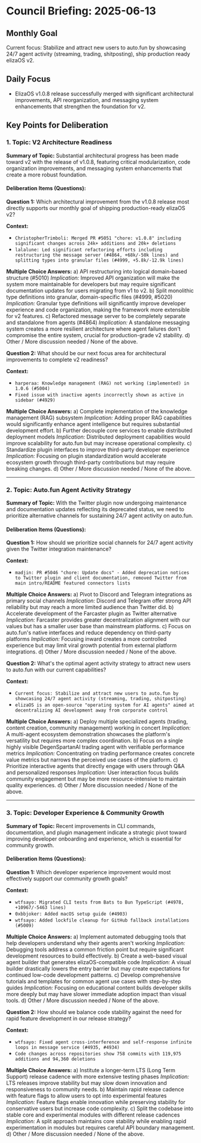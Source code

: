 # Council Briefing: 2025-06-13

## Monthly Goal

Current focus: Stabilize and attract new users to auto.fun by showcasing 24/7 agent activity (streaming, trading, shitposting), ship production ready elizaOS v2.

## Daily Focus

- ElizaOS v1.0.8 release successfully merged with significant architectural improvements, API reorganization, and messaging system enhancements that strengthen the foundation for v2.

## Key Points for Deliberation

### 1. Topic: V2 Architecture Readiness

**Summary of Topic:** Substantial architectural progress has been made toward v2 with the release of v1.0.8, featuring critical modularization, code organization improvements, and messaging system enhancements that create a more robust foundation.

#### Deliberation Items (Questions):

**Question 1:** Which architectural improvement from the v1.0.8 release most directly supports our monthly goal of shipping production-ready elizaOS v2?

  **Context:**
  - `ChristopherTrimboli: Merged PR #5051 "chore: v1.0.8" including significant changes across 24k+ additions and 20k+ deletions`
  - `lalalune: Led significant refactoring efforts including restructuring the message server (#4864, +68k/-50k lines) and splitting types into granular files (#4999, +5.8k/-12.9k lines)`

  **Multiple Choice Answers:**
    a) API restructuring into logical domain-based structure (#5010)
        *Implication:* Improved API organization will make the system more maintainable for developers but may require significant documentation updates for users migrating from v1 to v2.
    b) Split monolithic type definitions into granular, domain-specific files (#4999, #5020)
        *Implication:* Granular type definitions will significantly improve developer experience and code organization, making the framework more extensible for v2 features.
    c) Refactored message server to be completely separate and standalone from agents (#4864)
        *Implication:* A standalone messaging system creates a more resilient architecture where agent failures don't compromise the entire system, crucial for production-grade v2 stability.
    d) Other / More discussion needed / None of the above.

**Question 2:** What should be our next focus area for architectural improvements to complete v2 readiness?

  **Context:**
  - `harperaa: Knowledge management (RAG) not working (implemented) in 1.0.6 (#5004)`
  - `Fixed issue with inactive agents incorrectly shown as active in sidebar (#4929)`

  **Multiple Choice Answers:**
    a) Complete implementation of the knowledge management (RAG) subsystem
        *Implication:* Adding proper RAG capabilities would significantly enhance agent intelligence but requires substantial development effort.
    b) Further decouple core services to enable distributed deployment models
        *Implication:* Distributed deployment capabilities would improve scalability for auto.fun but may increase operational complexity.
    c) Standardize plugin interfaces to improve third-party developer experience
        *Implication:* Focusing on plugin standardization would accelerate ecosystem growth through third-party contributions but may require breaking changes.
    d) Other / More discussion needed / None of the above.

---


### 2. Topic: Auto.fun Agent Activity Strategy

**Summary of Topic:** With the Twitter plugin now undergoing maintenance and documentation updates reflecting its deprecated status, we need to prioritize alternative channels for sustaining 24/7 agent activity on auto.fun.

#### Deliberation Items (Questions):

**Question 1:** How should we prioritize social channels for 24/7 agent activity given the Twitter integration maintenance?

  **Context:**
  - `madjin: PR #5046 "chore: Update docs" - Added deprecation notices to Twitter plugin and client documentation, removed Twitter from main intro/README featured connectors lists`

  **Multiple Choice Answers:**
    a) Pivot to Discord and Telegram integrations as primary social channels
        *Implication:* Discord and Telegram offer strong API reliability but may reach a more limited audience than Twitter did.
    b) Accelerate development of the Farcaster plugin as Twitter alternative
        *Implication:* Farcaster provides greater decentralization alignment with our values but has a smaller user base than mainstream platforms.
    c) Focus on auto.fun's native interfaces and reduce dependency on third-party platforms
        *Implication:* Focusing inward creates a more controlled experience but may limit viral growth potential from external platform integrations.
    d) Other / More discussion needed / None of the above.

**Question 2:** What's the optimal agent activity strategy to attract new users to auto.fun with our current capabilities?

  **Context:**
  - `Current focus: Stabilize and attract new users to auto.fun by showcasing 24/7 agent activity (streaming, trading, shitposting)`
  - `elizaOS is an open-source "operating system for AI agents" aimed at decentralizing AI development away from corporate control`

  **Multiple Choice Answers:**
    a) Deploy multiple specialized agents (trading, content creation, community management) working in concert
        *Implication:* A multi-agent ecosystem demonstration showcases the platform's versatility but requires more complex coordination.
    b) Focus on a single highly visible DegenSpartanAI trading agent with verifiable performance metrics
        *Implication:* Concentrating on trading performance creates concrete value metrics but narrows the perceived use cases of the platform.
    c) Prioritize interactive agents that directly engage with users through Q&A and personalized responses
        *Implication:* User interaction focus builds community engagement but may be more resource-intensive to maintain quality experiences.
    d) Other / More discussion needed / None of the above.

---


### 3. Topic: Developer Experience & Community Growth

**Summary of Topic:** Recent improvements in CLI commands, documentation, and plugin management indicate a strategic pivot toward improving developer onboarding and experience, which is essential for community growth.

#### Deliberation Items (Questions):

**Question 1:** Which developer experience improvement would most effectively support our community growth goals?

  **Context:**
  - `wtfsayo: Migrated CLI tests from Bats to Bun TypeScript (#4978, +10967/-5463 lines)`
  - `0xbbjoker: Added macOS setup guide (#4903)`
  - `wtfsayo: Added lockfile cleanup for GitHub fallback installations (#5009)`

  **Multiple Choice Answers:**
    a) Implement automated debugging tools that help developers understand why their agents aren't working
        *Implication:* Debugging tools address a common friction point but require significant development resources to build effectively.
    b) Create a web-based visual agent builder that generates elizaOS-compatible code
        *Implication:* A visual builder drastically lowers the entry barrier but may create expectations for continued low-code development patterns.
    c) Develop comprehensive tutorials and templates for common agent use cases with step-by-step guides
        *Implication:* Focusing on educational content builds developer skills more deeply but may have slower immediate adoption impact than visual tools.
    d) Other / More discussion needed / None of the above.

**Question 2:** How should we balance code stability against the need for rapid feature development in our release strategy?

  **Context:**
  - `wtfsayo: Fixed agent cross-interference and self-response infinite loops in message service (#4935, #4934)`
  - `Code changes across repositories show 758 commits with 119,975 additions and 94,360 deletions`

  **Multiple Choice Answers:**
    a) Institute a longer-term LTS (Long Term Support) release cadence with more extensive testing phases
        *Implication:* LTS releases improve stability but may slow down innovation and responsiveness to community needs.
    b) Maintain rapid release cadence with feature flags to allow users to opt into experimental features
        *Implication:* Feature flags enable innovation while preserving stability for conservative users but increase code complexity.
    c) Split the codebase into stable core and experimental modules with different release cadences
        *Implication:* A split approach maintains core stability while enabling rapid experimentation in modules but requires careful API boundary management.
    d) Other / More discussion needed / None of the above.